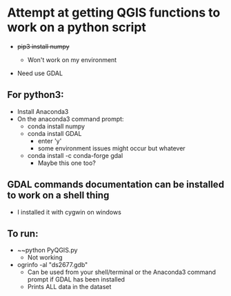 
# Attempt at getting QGIS functions to work on a python script

- ~~pip3 install numpy~~
  - Won't work on my environment

- Need use GDAL
## For python3:
- Install Anaconda3
- On the anaconda3 command prompt:
  - conda install numpy
  - conda install GDAL
    - enter 'y'
    - some environment issues might occur but whatever
  - conda install -c conda-forge gdal
    - Maybe this one too?
## GDAL commands documentation can be installed to work on a shell thing
  - I installed it with cygwin on windows

## To run:
- ~~python PyQGIS.py
  - Not working
- ogrinfo -al "ds2677.gdb"
  - Can be used from your shell/terminal or the Anaconda3 command prompt if GDAL has been installed
  - Prints ALL data in the dataset

